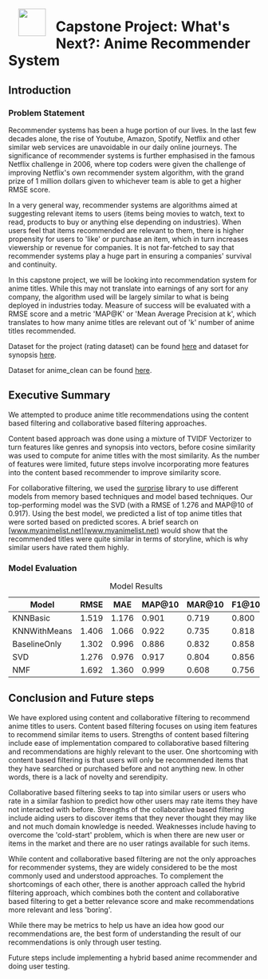 <img src="http://imgur.com/1ZcRyrc.png" style="float: left; margin: 20px; height: 55px">

# Capstone Project: What's Next?: Anime Recommender System
## Introduction

### Problem Statement

Recommender systems has been a huge portion of our lives. In the last few decades alone, the rise of Youtube, Amazon, Spotify, Netflix and other similar web services are unavoidable in our daily online journeys. The significance of recommender systems is further emphasised in the famous Netflix challenge in 2006, where top coders were given the challenge of improving Netflix's own recommender system algorithm, with the grand prize of 1 million dollars given to whichever team is able to get a higher RMSE score.

In a very general way, recommender systems are algorithms aimed at suggesting relevant items to users (items being movies to watch, text to read, products to buy or anything else depending on industries). When users feel that items recommended are relevant to them, there is higher propensity for users to 'like' or purchase an item, which in turn increases viewership or revenue for companies. It is not far-fetched to say that recommender systems play a huge part in ensuring a companies' survival and continuity.

In this capstone project, we will be looking into recommendation system for anime titles. While this may not translate into earnings of any sort for any company, the algorithm used will be largely similar to what is being deployed in industries today. Measure of success will be evaluated with a RMSE score and a metric 'MAP@K' or 'Mean Average Precision at k', which translates to how many anime titles are relevant out of 'k' number of anime titles recommended. 

Dataset for the project (rating dataset) can be found [here](https://www.kaggle.com/CooperUnion/anime-recommendations-database) and dataset for synopsis [here](https://www.kaggle.com/hernan4444/anime-recommendation-database-2020).

Dataset for anime_clean can be found [here](https://www.kaggle.com/thamzhicong/anime-clean).

## Executive Summary

We attempted to produce anime title recommendations using the content based filtering and collaborative based filtering approaches.

Content based approach was done using a mixture of TVIDF Vectorizer to turn features like genres and synopsis into vectors, before cosine similarity was used to compute for anime titles with the most similarity. As the number of features were limited, future steps involve incorporating more features into the content based recommender to improve similarity score.

For collaborative filtering, we used the [surprise](https://surprise.readthedocs.io/en/stable/index.html) library to use different models from memory based techniques and model based techniques. Our top-performing model was the SVD (with a RMSE of 1.276 and MAP@10 of 0.917). Using the best model, we predicted a list of top anime titles that were sorted based on predicted scores. A brief search on [www.myanimelist.net](www.myanimelist.net) would show that the recommended titles were quite similar in terms of storyline, which is why similar users have rated them highly.


### Model Evaluation

<table class="dcf-table dcf-table-responsive dcf-table-bordered dcf-table-striped dcf-w-100%">
	<caption>Model Results</caption>
	<thead>
		<tr>
			<th class="dcf-txt-center" data-label="Model" scope="col">Model</th>
			<th class="dcf-txt-center" data-label="RMSE" scope="col">RMSE</th>
			<th class="dcf-txt-center" data-label="MAE" scope="col">MAE</th>
			<th class="dcf-txt-center" data-label="MAP@10" scope="col">MAP@10</th>
			<th class="dcf-txt-center" data-label="MAR@10" scope="col">MAR@10</th>
			<th class="dcf-txt-center" data-label="F1@10" scope="col">F1@10</th>
		</tr>
	</thead>
	<tbody>
		<tr>
			<td class="dcf-txt-center" data-label="Model">KNNBasic</td>
			<td class="dcf-txt-center" data-label="RMSE">1.519</td>
			<td class="dcf-txt-center" data-label="MAE">1.176</td>
			<td class="dcf-txt-center" data-label="MAP@10">0.901</td>
			<td class="dcf-txt-center" data-label="MAR@10">0.719</td>
			<td class="dcf-txt-center" data-label="F1@10">0.800</td>
		</tr>
		<tr>
			<td class="dcf-txt-center" data-label="Model">KNNWithMeans</td>
			<td class="dcf-txt-center" data-label="RMSE">1.406</td>
			<td class="dcf-txt-center" data-label="MAE">1.066</td>
			<td class="dcf-txt-center" data-label="MAP@10">0.922</td>
			<td class="dcf-txt-center" data-label="MAR@10">0.735</td>
			<td class="dcf-txt-center" data-label="F1@10">0.818</td>
		</tr>
		<tr>
			<td class="dcf-txt-center" data-label="Model">BaselineOnly</td>
			<td class="dcf-txt-center" data-label="RMSE">1.302</td>
			<td class="dcf-txt-center" data-label="MAE">0.996</td>
			<td class="dcf-txt-center" data-label="MAP@10">0.886</td>
			<td class="dcf-txt-center" data-label="MAR@10">0.832</td>
			<td class="dcf-txt-center" data-label="F1@10">0.858</td>
		</tr>
		<tr>
			<td class="dcf-txt-center" data-label="Model">SVD</td>
			<td class="dcf-txt-center" data-label="RMSE">1.276</td>
			<td class="dcf-txt-center" data-label="MAE">0.976</td>
			<td class="dcf-txt-center" data-label="MAP@10">0.917</td>
			<td class="dcf-txt-center" data-label="MAR@10">0.804</td>
			<td class="dcf-txt-center" data-label="F1@10">0.856</td>
		</tr>
		<tr>
			<td class="dcf-txt-center" data-label="Model">NMF</td>
			<td class="dcf-txt-center" data-label="RMSE">1.692</td>
			<td class="dcf-txt-center" data-label="MAE">1.360</td>
			<td class="dcf-txt-center" data-label="MAP@10">0.999</td>
			<td class="dcf-txt-center" data-label="MAR@10">0.608</td>
			<td class="dcf-txt-center" data-label="F1@10">0.756</td>
		</tr>
	</tbody>
</table>


## Conclusion and Future steps

We have explored using content and collaborative filtering to recommend anime titles to users. Content based filtering focuses on using item features to recommend similar items to users. Strengths of content based filtering include ease of implementation compared to collaborative based filtering and recommendations are highly relevant to the user. One shortcoming with content based filtering is that users will only be recommended items that they have searched or purchased before and not anything new. In other words, there is a lack of novelty and serendipity.

Collaborative based filtering seeks to tap into similar users or users who rate in a similar fashion to predict how other users may rate items they have not interacted with before. Strengths of the collaborative based filtering include aiding users to discover items that they never thought they may like and not much domain knowledge is needed. Weaknesses include having to overcome the 'cold-start' problem, which is when there are new user or items in the market and there are no user ratings available for such items. 

While content and collaborative based filtering are not the only approaches for recommender systems, they are widely considered to be the most commonly used and understood approaches. To complement the shortcomings of each other, there is another approach called the hybrid filtering approach, which combines both the content and collaborative based filtering to get a better relevance score and make recommendations more relevant and less 'boring'. 

While there may be metrics to help us have an idea how good our recommendations are, the best form of understanding the result of our recommendations is only through user testing. 

Future steps include implementing a hybrid based anime recommender and doing user testing.                      
